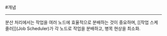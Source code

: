 #개념

---
분산 처리에서는 작업을 여러 노드에 효율적으로 분배하는 것이 중요하며, [[작업 스케줄러]](Job Scheduler)가 각 노드로 작업을 분배하고, 병목 현상을 최소화.